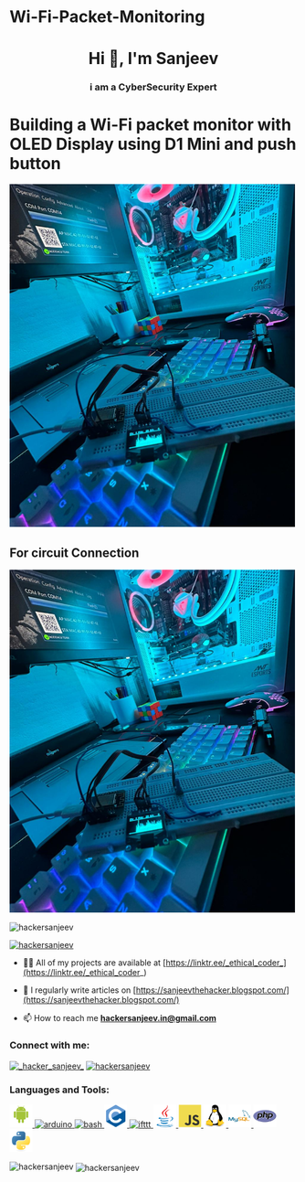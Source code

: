 # Wi-Fi-Packet-Monitoring
<h1 align="center">Hi 👋, I'm Sanjeev</h1>
<h3 align="center">i am a CyberSecurity Expert</h3>
<h1>Building a Wi-Fi packet monitor with OLED Display using D1 Mini and push button</h1>

<img src="https://github.com/HackerSanjeev/Wi-Fi-Packet-Monitoring/blob/main/img/Packet%20Monitor.jpg" alt="hackersanjeev" width="500" height="600" />

<h2>For circuit Connection</h2>

<img src="https://github.com/HackerSanjeev/Wi-Fi-Packet-Monitoring/blob/main/img/Packet%20Monitor.jpg" alt="hackersanjeev" width="500" height="600" />


<p align="left"> <img src="https://komarev.com/ghpvc/?username=hackersanjeev&label=Profile%20views&color=0e75b6&style=flat" alt="hackersanjeev" /> </p>

<p align="left"> <a href="https://github.com/ryo-ma/github-profile-trophy"><img src="https://github-profile-trophy.vercel.app/?username=hackersanjeev" alt="hackersanjeev" /></a> </p>

- 👨‍💻 All of my projects are available at [https://linktr.ee/_ethical_coder_](https://linktr.ee/_ethical_coder_)

- 📝 I regularly write articles on [https://sanjeevthehacker.blogspot.com/](https://sanjeevthehacker.blogspot.com/)

- 📫 How to reach me **hackersanjeev.in@gmail.com**

<h3 align="left">Connect with me:</h3>
<p align="left">
<a href="https://instagram.com/_hacker_sanjeev_" target="blank"><img align="center" src="https://raw.githubusercontent.com/rahuldkjain/github-profile-readme-generator/master/src/images/icons/Social/instagram.svg" alt="_hacker_sanjeev_" height="30" width="40" /></a>
<a href="https://www.youtube.com/c/hackersanjeev" target="blank"><img align="center" src="https://raw.githubusercontent.com/rahuldkjain/github-profile-readme-generator/master/src/images/icons/Social/youtube.svg" alt="hackersanjeev" height="30" width="40" /></a>
</p>

<h3 align="left">Languages and Tools:</h3>
<p align="left"> <a href="https://developer.android.com" target="_blank" rel="noreferrer"> <img src="https://raw.githubusercontent.com/devicons/devicon/master/icons/android/android-original-wordmark.svg" alt="android" width="40" height="40"/> </a> <a href="https://www.arduino.cc/" target="_blank" rel="noreferrer"> <img src="https://cdn.worldvectorlogo.com/logos/arduino-1.svg" alt="arduino" width="40" height="40"/> </a> <a href="https://www.gnu.org/software/bash/" target="_blank" rel="noreferrer"> <img src="https://www.vectorlogo.zone/logos/gnu_bash/gnu_bash-icon.svg" alt="bash" width="40" height="40"/> </a> <a href="https://www.cprogramming.com/" target="_blank" rel="noreferrer"> <img src="https://raw.githubusercontent.com/devicons/devicon/master/icons/c/c-original.svg" alt="c" width="40" height="40"/> </a> <a href="https://ifttt.com/" target="_blank" rel="noreferrer"> <img src="https://www.vectorlogo.zone/logos/ifttt/ifttt-ar21.svg" alt="ifttt" width="40" height="40"/> </a> <a href="https://www.java.com" target="_blank" rel="noreferrer"> <img src="https://raw.githubusercontent.com/devicons/devicon/master/icons/java/java-original.svg" alt="java" width="40" height="40"/> </a> <a href="https://developer.mozilla.org/en-US/docs/Web/JavaScript" target="_blank" rel="noreferrer"> <img src="https://raw.githubusercontent.com/devicons/devicon/master/icons/javascript/javascript-original.svg" alt="javascript" width="40" height="40"/> </a> <a href="https://www.linux.org/" target="_blank" rel="noreferrer"> <img src="https://raw.githubusercontent.com/devicons/devicon/master/icons/linux/linux-original.svg" alt="linux" width="40" height="40"/> </a> <a href="https://www.mysql.com/" target="_blank" rel="noreferrer"> <img src="https://raw.githubusercontent.com/devicons/devicon/master/icons/mysql/mysql-original-wordmark.svg" alt="mysql" width="40" height="40"/> </a> <a href="https://www.php.net" target="_blank" rel="noreferrer"> <img src="https://raw.githubusercontent.com/devicons/devicon/master/icons/php/php-original.svg" alt="php" width="40" height="40"/> </a> <a href="https://www.python.org" target="_blank" rel="noreferrer"> <img src="https://raw.githubusercontent.com/devicons/devicon/master/icons/python/python-original.svg" alt="python" width="40" height="40"/> </a> </p>

<p><img align="left" src="https://github-readme-stats.vercel.app/api/top-langs?username=hackersanjeev&show_icons=true&locale=en&layout=compact" alt="hackersanjeev" /></p>

<p>&nbsp;<img align="center" src="https://github-readme-stats.vercel.app/api?username=hackersanjeev&show_icons=true&locale=en" alt="hackersanjeev" /></p>
